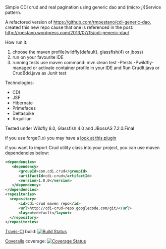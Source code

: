 Simple CDI crud and real pagination using generic dao and (micro ;))Service pattern.

A refactored version of https://github.com/rmpestano/cdi-generic-dao, created this new repo cause that one is referenced in the post: http://rpestano.wordpress.com/2013/07/15/cdi-generic-dao/


How run it:

1. choose the maven profile(wildfly{default}, glassfish(4) or jboss)
2. run on your favourite IDE
3. running tests use maven command: mvn clean test -Ptests -Pwildfly-managed or activate container profile in your IDE and Run CrudIt.java or CrudBdd.java as Junit test



Technologies:

* CDI
* JSF
* Hibernate
* Primefaces
* Deltaspike
* Arquillian



Tested under Wildfly 8.0, Glassfish 4.0 and JBossAS 7.2.0.Final

if you use forge(1.x) you may have a [look at this plugin](https://github.com/rmpestano/crud-plugin)

if you want to import Crud utility class into your project, you can use maven dependencies below:

```xml
<dependencies>
   <dependency>
      <groupId>com.cdi.crud</groupId>
      <artifactId>cdi-crud</artifactId>
      <version>1.0.0</version>
   </dependency>
</dependencies>
<repositories>
  <repository>
      <id>cdi-crud maven repo</id>
      <url>http://cdi-crud-repo.googlecode.com/git/</url>
      <layout>default</layout>
  </repository>
</repositories>
```

[Travis-CI](https://travis-ci.org/rmpestano/cdi-crud) build:
[![Build Status](https://travis-ci.org/rmpestano/cdi-crud.png)](https://travis-ci.org/rmpestano/cdi-crud)

[Coveralls](https://coveralls.io/repos/rmpestano/cdi-crud/) coverage:
[![Coverage Status](https://coveralls.io/repos/rmpestano/cdi-crud/badge.png)](https://coveralls.io/r/rmpestano/cdi-crud)
